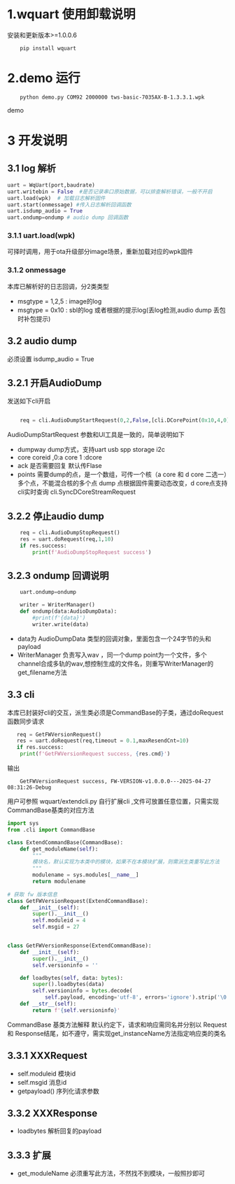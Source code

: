 # 1.wquart 使用卸载说明
安装和更新版本>=1.0.0.6
``` shell
    pip install wquart
```
# 2.demo 运行
``` shell
    python demo.py COM92 2000000 tws-basic-7035AX-B-1.3.3.1.wpk
``` 
demo 
# 3 开发说明

## 3.1 log 解析
``` python
uart = WqUart(port,baudrate)
uart.writebin = False  #是否记录串口原始数据，可以排查解析错误，一般不开启
uart.load(wpk)  # 加载日志解析固件
uart.start(onmessage) #传入日志解析回调函数
uart.isdump_audio = True 
uart.ondump=ondump # audio dump 回调函数
```
### 3.1.1  uart.load(wpk) 
可择时调用，用于ota升级部分image场景，重新加载对应的wpk固件
### 3.1.2 onmessage
本库已解析好的日志回调，分2类类型
* msgtype = 1,2,5 : image的log
* msgtype = 0x10 : sbl的log 或者根据的提示log(丢log检测,audio dump 丢包时补包提示)
## 3.2 audio dump 
必须设置 isdump_audio = True  
## 3.2.1 开启AudioDump
发送如下cli开启
``` python 

    req = cli.AudioDumpStartRequest(0,2,False,[cli.DCorePoint(0x10,4,0)])
```
AudioDumpStartRequest 参数和UI工具是一致的，简单说明如下
* dumpway  dump方式，支持uart usb spp storage i2c
* core  coreid  ,0:a core 1 :dcore
* ack  是否需要回复 默认传Flase
* points 需要dump的点，是一个数组，可传一个核（a core 和 d core 二选一）多个点，不能混合核的多个点
dump 点根据固件需要动态改变，d core点支持cli实时查询 cli.SyncDCoreStreamRequest

## 3.2.2 停止audio dump 
``` python 
    req = cli.AudioDumpStopRequest()
    res = uart.doRequest(req,1,10)
    if res.success:
        print(f'AudioDumpStopRequest success')
```
## 3.2.3 ondump 回调说明

``` python
    uart.ondump=ondump

    writer = WriterManager()
    def ondump(data:AudioDumpData):
        #print(f'{data}')
        writer.write(data)
```
* data为 AudioDumpData 类型的回调对象，里面包含一个24字节的头和payload
* WriterManager 负责写入wav ，同一个dump point为一个文件，多个channel合成多轨的wav,想控制生成的文件名，则重写WriterManager的get_filename方法
## 3.3 cli 
本库已封装好cli的交互，派生类必须是CommandBase的子类，通过doRequest函数同步请求
``` python
   req = GetFWVersionRequest()
   res = uart.doRequest(req,timeout = 0.1,maxResendCnt=10)
   if res.success:
    print(f'GetFWVersionRequest success, {res.cmd}')

```
输出
``` shell
    GetFWVersionRequest success, FW-VERSION-v1.0.0.0---2025-04-27 08:31:26-Debug
```
用户可参照 wquart/extendcli.py 自行扩展cli ,文件可放置任意位置，只需实现CommandBase基类的对应方法

``` python
import sys
from .cli import CommandBase

class ExtendCommandBase(CommandBase):
    def get_moduleName(self):
        """
        模块名，默认实现为本类中的模块，如果不在本模块扩展，则需派生类重写此方法
        """
        modulename = sys.modules[__name__]
        return modulename       
 
# 获取 fw 版本信息
class GetFWVersionRequest(ExtendCommandBase):
    def __init__(self):
        super().__init__()
        self.moduleid = 4
        self.msgid = 27


class GetFWVersionResponse(ExtendCommandBase):
    def __init__(self):
        super().__init__()
        self.versioninfo = ''

    def loadbytes(self, data: bytes):
        super().loadbytes(data)
        self.versioninfo = bytes.decode(
            self.payload, encoding='utf-8', errors='ignore').strip('\0')
    def __str__(self):
        return f'{self.versioninfo}'
```
CommandBase 基类方法解释
默认约定下，请求和响应需同名并分别以 Request 和 Response结尾，如不遵守，需实现get_instanceName方法指定响应类的类名

## 3.3.1 XXXRequest
* self.moduleid 模块id
* self.msgid 消息id
* getpayload() 序列化请求参数
## 3.3.2 XXXResponse
* loadbytes 解析回复的payload
## 3.3.3 扩展
* get_moduleName 必须重写此方法，不然找不到模块，一般照抄即可